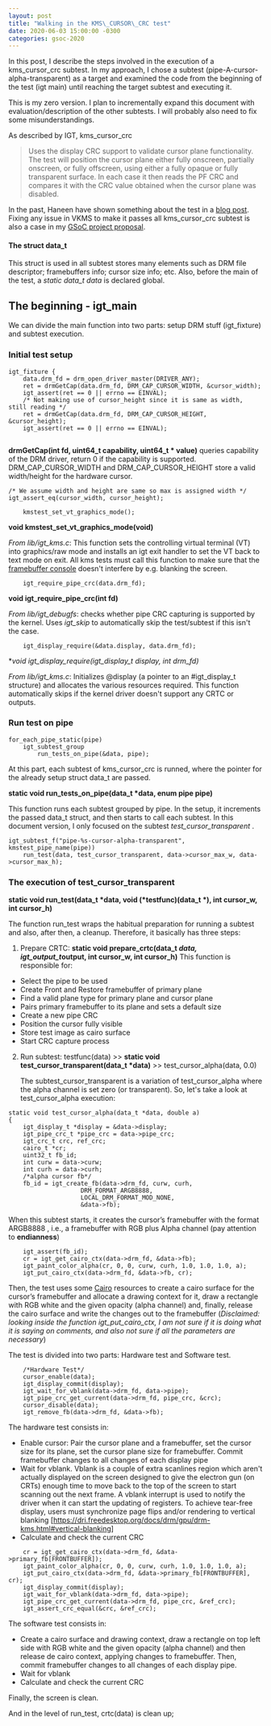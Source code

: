 ```yaml
---
layout: post
title: "Walking in the KMS\_CURSOR\_CRC test"
date: 2020-06-03 15:00:00 -0300
categories: gsoc-2020
--- 
```


In this post, I describe the steps involved in the execution of a
kms\_cursor\_crc subtest. In my approach, I chose a subtest
(pipe-A-cursor-alpha-transparent) as a target and examined the code from the
beginning of the test (igt main) until reaching the target subtest and
executing it.

This is my zero version. I plan to incrementally expand this document with
evaluation/description of the other subtests. I will probably also need to
fix some misunderstandings.

As described by IGT, kms\_cursor\_crc

> Uses the display CRC support to validate cursor plane functionality.  The
> test will position the cursor plane either fully onscreen, partially
> onscreen, or fully offscreen, using either a fully opaque or fully
> transparent surface. In each case it then reads the PF CRC and compares it
> with the CRC value obtained when the cursor plane was disabled.

In the past, Haneen have shown something about the test in a [blog
post](http://haneensa.github.io/2018/07/29/drmdebug/).  Fixing any issue in
VKMS to make it passes all kms\_cursor\_crc subtest is also a case in my [GSoC
project
proposal](https://summerofcode.withgoogle.com/projects/#4669149428580352).

#### The struct data\_t

This struct is used in all subtest stores many elements such as DRM file
descriptor; framebuffers info; cursor size info; etc. Also, before the main of
the test, a _static data\_t data_ is declared global.

## The beginning - igt\_main

We can divide the main function into two parts: setup DRM stuff (igt\_fixture)
and subtest execution.

### Initial test setup

```
igt_fixture {
	data.drm_fd = drm_open_driver_master(DRIVER_ANY);
	ret = drmGetCap(data.drm_fd, DRM_CAP_CURSOR_WIDTH, &cursor_width);
	igt_assert(ret == 0 || errno == EINVAL);
	/* Not making use of cursor_height since it is same as width, still reading */
	ret = drmGetCap(data.drm_fd, DRM_CAP_CURSOR_HEIGHT, &cursor_height);
	igt_assert(ret == 0 || errno == EINVAL);
		
```

**drmGetCap(int fd, uint64\_t capability, uint64\_t \* value)** queries
capability of the DRM driver, return 0 if the capability is supported.
DRM\_CAP\_CURSOR\_WIDTH and DRM\_CAP\_CURSOR\_HEIGHT store a valid width/height
for the hardware cursor.

```
/* We assume width and height are same so max is assigned width */
igt_assert_eq(cursor_width, cursor_height);

	kmstest_set_vt_graphics_mode();
```

**void kmstest\_set\_vt\_graphics_mode(void)**

_From lib/igt\_kms.c_: This
function sets the controlling virtual terminal (VT) into graphics/raw mode and
installs an igt exit handler to set the VT back to text mode on exit. All kms
tests must call this function to make sure that the [framebuffer
console](https://www.kernel.org/doc/Documentation/fb/fbcon.txt) doesn't
interfere by e.g. blanking the screen. 

``` 
    igt_require_pipe_crc(data.drm_fd);
```

**void igt\_require\_pipe\_crc(int fd)**

_From lib/igt\_debugfs_: checks
whether pipe CRC capturing is supported by the kernel. Uses _igt_skip_ to
automatically skip the test/subtest if this isn't the case.

```
    igt_display_require(&data.display, data.drm_fd);
```

**void igt\_display\_require(igt\_display\_t *display, int drm\_fd)**

_From
lib/igt\_kms.c_: Initializes \@display (a pointer to an \#igt\_display\_t
structure) and allocates the various resources required. This function
automatically skips if the kernel driver doesn't support any CRTC or outputs.

### Run test on pipe

```
for_each_pipe_static(pipe)
	igt_subtest_group
		run_tests_on_pipe(&data, pipe);
```

At this part, each subtest of kms\_cursor\_crc is runned, where the pointer for
the already setup struct data_t are passed.

**static void run_tests_on_pipe(data_t \*data, enum pipe pipe)**

This function runs each subtest grouped by pipe. In the setup, it increments
the passed data_t struct, and then starts to call each subtest.  In this
document version, I only focused on the subtest _test\_cursor\_transparent_ . 

```
igt_subtest_f("pipe-%s-cursor-alpha-transparent", kmstest_pipe_name(pipe))
	run_test(data, test_cursor_transparent, data->cursor_max_w, data->cursor_max_h);
```

### The execution of test\_cursor\_transparent

**static void run\_test(data\_t \*data, void (\*testfunc)(data\_t \*), int cursor\_w, int cursor\_h)**

The function run\_test wraps the habitual preparation
for running a subtest and also, after then, a cleanup. Therefore, it basically
has three steps:

1. Prepare CRTC: **static void prepare_crtc(data\_t *data, igt\_output\_t*output, int cursor\_w, int cursor\_h)** This function is responsible for:
  * Select the pipe to be used
  * Create Front and Restore framebuffer of primary plane
  * Find a valid plane type for primary plane and cursor plane
  * Pairs primary framebuffer to its plane and sets a default size
  * Create a new pipe CRC
  * Position the cursor fully visible
  * Store test image as cairo surface
  * Start CRC capture process
2. Run subtest: testfunc(data) >> **static void test\_cursor\_transparent(data\_t \*data)** >> test\_cursor\_alpha(data, 0.0)
   
   The subtest\_cursor\_transparent is a variation of test\_cursor\_alpha where
   the alpha channel is set zero (or transparent).  So, let's take a look at
   test\_cursor\_alpha execution:

```
static void test_cursor_alpha(data_t *data, double a)
{
	igt_display_t *display = &data->display;
	igt_pipe_crc_t *pipe_crc = data->pipe_crc;
	igt_crc_t crc, ref_crc;
	cairo_t *cr;
	uint32_t fb_id;
	int curw = data->curw;
	int curh = data->curh;
	/*alpha cursor fb*/
	fb_id = igt_create_fb(data->drm_fd, curw, curh,
				    DRM_FORMAT_ARGB8888,
				    LOCAL_DRM_FORMAT_MOD_NONE,
				    &data->fb);
```

When this subtest starts, it creates the cursor’s framebuffer with the format
ARGB8888 , i.e., a framebuffer with RGB plus Alpha channel (pay attention to
**endianness**) 

```
	igt_assert(fb_id);
	cr = igt_get_cairo_ctx(data->drm_fd, &data->fb);
	igt_paint_color_alpha(cr, 0, 0, curw, curh, 1.0, 1.0, 1.0, a);
	igt_put_cairo_ctx(data->drm_fd, &data->fb, cr);
```

Then, the test uses some [Cairo](https://www.cairographics.org/manual/)
resources to create a cairo surface for the cursor’s framebuffer and allocate a
drawing context for it, draw a rectangle with RGB white and the given opacity
(alpha channel) and, finally, release the cairo surface and write the changes
out to the framebuffer (_Disclaimed: looking inside the function
igt\_put\_cairo\_ctx, I am not sure if it is doing what it is saying on
comments, and also not sure if all the parameters are necessary_)

The test is divided into two parts: Hardware test and Software test. 

```
	/*Hardware Test*/
	cursor_enable(data);
	igt_display_commit(display);
	igt_wait_for_vblank(data->drm_fd, data->pipe);
	igt_pipe_crc_get_current(data->drm_fd, pipe_crc, &crc);
	cursor_disable(data);
	igt_remove_fb(data->drm_fd, &data->fb);
```

The hardware test consists in:
  * Enable cursor: Pair the cursor plane and a framebuffer, set the cursor size
    for its plane, set the cursor plane size for framebuffer. Commit
framebuffer changes to all changes of each display pipe
  * Wait for vblank. Vblank is a couple of extra scanlines region which aren't
    actually displayed on the screen designed to give the electron gun (on
CRTs) enough time to move back to the top of the screen to start scanning out
the next frame. A vblank interrupt is used to notify the driver when it can
start the updating of registers. To achieve tear-free display, users must
synchronize page flips and/or rendering to vertical blanking
[https://dri.freedesktop.org/docs/drm/gpu/drm-kms.html#vertical-blanking]
  * Calculate and check the current CRC

``` 
	cr = igt_get_cairo_ctx(data->drm_fd, &data->primary_fb[FRONTBUFFER]);
	igt_paint_color_alpha(cr, 0, 0, curw, curh, 1.0, 1.0, 1.0, a);
	igt_put_cairo_ctx(data->drm_fd, &data->primary_fb[FRONTBUFFER], cr);
	igt_display_commit(display);
	igt_wait_for_vblank(data->drm_fd, data->pipe);
	igt_pipe_crc_get_current(data->drm_fd, pipe_crc, &ref_crc);
	igt_assert_crc_equal(&crc, &ref_crc);
```
The software test consists in:
  * Create a cairo surface and drawing context, draw a rectangle on top left
    side with RGB white and the given opacity (alpha channel) and then release
de cairo context, applying changes to framebuffer. Then, commit framebuffer
changes to all changes of each display pipe.
  * Wait for vblank
  * Calculate and check the current CRC
  
Finally, the screen is clean.

And in the level of run_test, crtc(data) is clean up;
